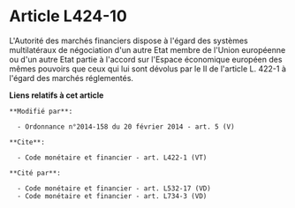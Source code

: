 # Article L424-10

L'Autorité des marchés financiers dispose à l'égard des systèmes multilatéraux de négociation d'un autre Etat membre de
l'Union européenne ou d'un autre Etat partie à l'accord sur l'Espace économique européen des mêmes pouvoirs que ceux qui lui
sont dévolus par le II de l'article L. 422-1 à l'égard des marchés réglementés.

**Liens relatifs à cet article**

	**Modifié par**:

	  - Ordonnance n°2014-158 du 20 février 2014 - art. 5 (V)

	**Cite**:

	  - Code monétaire et financier - art. L422-1 (VT)

	**Cité par**:

	  - Code monétaire et financier - art. L532-17 (VD)
	  - Code monétaire et financier - art. L734-3 (VD)
